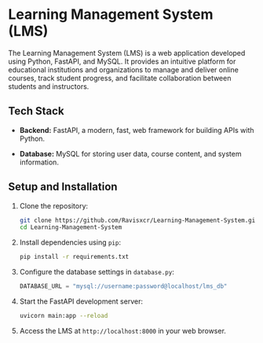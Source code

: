 # Learning Management System (LMS)


The Learning Management System (LMS) is a web application developed using Python, FastAPI, and MySQL. It provides an intuitive platform for educational institutions and organizations to manage and deliver online courses, track student progress, and facilitate collaboration between students and instructors.


## Tech Stack

- **Backend:** FastAPI, a modern, fast, web framework for building APIs with Python.

- **Database:** MySQL for storing user data, course content, and system information.

## Setup and Installation

1. Clone the repository:
   ```bash
   git clone https://github.com/Ravisxcr/Learning-Management-System.git
   cd Learning-Management-System
   ```

2. Install dependencies using `pip`:
   ```bash
   pip install -r requirements.txt
   ```

3. Configure the database settings in `database.py`:
   ```python
   DATABASE_URL = "mysql://username:password@localhost/lms_db"
   ```


5. Start the FastAPI development server:
   ```bash
   uvicorn main:app --reload
   ```

6. Access the LMS at `http://localhost:8000` in your web browser.
